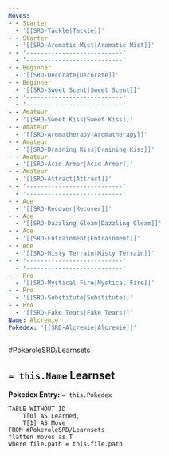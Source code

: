 ```yaml
---
Moves:
- - Starter
  - '[[SRD-Tackle|Tackle]]'
- - Starter
  - '[[SRD-Aromatic Mist|Aromatic Mist]]'
- - '---------------------------'
  - '---------------------------'
- - Beginner
  - '[[SRD-Decorate|Decorate]]'
- - Beginner
  - '[[SRD-Sweet Scent|Sweet Scent]]'
- - '---------------------------'
  - '---------------------------'
- - Amateur
  - '[[SRD-Sweet Kiss|Sweet Kiss]]'
- - Amateur
  - '[[SRD-Aromatherapy|Aromatherapy]]'
- - Amateur
  - '[[SRD-Draining Kiss|Draining Kiss]]'
- - Amateur
  - '[[SRD-Acid Armor|Acid Armor]]'
- - Amateur
  - '[[SRD-Attract|Attract]]'
- - '---------------------------'
  - '---------------------------'
- - Ace
  - '[[SRD-Recover|Recover]]'
- - Ace
  - '[[SRD-Dazzling Gleam|Dazzling Gleam]]'
- - Ace
  - '[[SRD-Entrainment|Entrainment]]'
- - Ace
  - '[[SRD-Misty Terrain|Misty Terrain]]'
- - '---------------------------'
  - '---------------------------'
- - Pro
  - '[[SRD-Mystical Fire|Mystical Fire]]'
- - Pro
  - '[[SRD-Substitute|Substitute]]'
- - Pro
  - '[[SRD-Fake Tears|Fake Tears]]'
Name: Alcremie
Pokedex: '[[SRD-Alcremie|Alcremie]]'
---
```


#PokeroleSRD/Learnsets

## `= this.Name` Learnset

**Pokedex Entry:** `= this.Pokedex`

```dataview
TABLE WITHOUT ID
    T[0] AS Learned,
    T[1] AS Move
FROM #PokeroleSRD/Learnsets
flatten moves as T
where file.path = this.file.path
```
